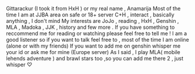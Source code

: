 Gittarackur (I took it from HxH ) or my real name , Anamarija
Most of the time I am at JJBA area on safe or 18+ server
C+H , interact , basically anything , I don't mind
My interests are JoJo , reading , HxH , Genshin , MLA , Madoka , JJK , history and few more . If you have something to reccommend me for reading or watching please feel free to tell me ! 
I am a good listener so if you want to talk feel free to , most of the time I am online (alone or with my friends)
If you want to add me on genshin whisper me your id or ask me for mine (Europe server)
As I said , I play MLA( mobile lehends adventure ) and brawl stars too ,so you can add me there 2 , just whisper
♡


